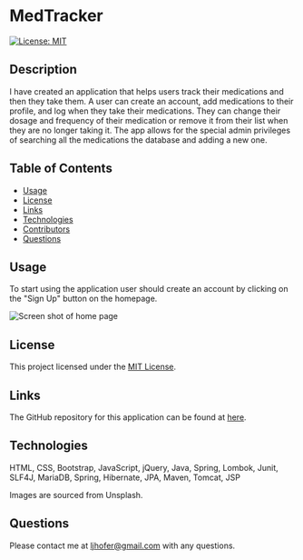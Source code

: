 # MedTracker

[![License: MIT](https://img.shields.io/badge/License-MIT-yellow.svg)](https://opensource.org/licenses/MIT)

## Description
I have created an application that helps users track their medications and then they take them. A user can create an account, add medications to their profile, and log when they take their medications. They can change their dosage and frequency of their medication or remove it from their list when they are no longer taking it. The app allows for the special admin privileges of searching all the medications the database and adding a new one. 

## Table of Contents

- [Usage](#usage)
- [License](#license)
- [Links](#links)
- [Technologies](#technologies)
- [Contributors](#contributors)
- [Questions](#questions)


## Usage
To start using the application user should create an account by clicking on the "Sign Up" button on the homepage. 


![Screen shot of home page](./public/images/granim.JPG)

## License
This project licensed under the [MIT License](https://opensource.org/licenses/MIT).

## Links
The GitHub repository for this application can be found at [here](https://github.com/ljhofer/MedTracker).

## Technologies
HTML, CSS, Bootstrap, JavaScript, jQuery, Java, Spring, Lombok, Junit, SLF4J, MariaDB, Spring, Hibernate, JPA, Maven, Tomcat, JSP

Images are sourced from Unsplash.

## Questions
Please contact me at ljhofer@gmail.com with any questions. 


